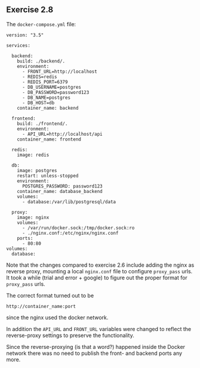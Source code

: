 ## Exercise 2.8


The ```docker-compose.yml``` file:

```
version: "3.5"

services:

  backend:
    build: ./backend/.
    environment:
      - FRONT_URL=http://localhost
      - REDIS=redis
      - REDIS_PORT=6379
      - DB_USERNAME=postgres
      - DB_PASSWORD=password123
      - DB_NAME=postgres
      - DB_HOST=db
    container_name: backend

  frontend:
    build: ./frontend/.
    environment:
      - API_URL=http://localhost/api
    container_name: frontend

  redis:
    image: redis

  db:
    image: postgres
    restart: unless-stopped
    environment:
      POSTGRES_PASSWORD: password123
    container_name: database_backend
    volumes:
      - database:/var/lib/postgresql/data

  proxy:
    image: nginx
    volumes:
      - /var/run/docker.sock:/tmp/docker.sock:ro
      - ./nginx.conf:/etc/nginx/nginx.conf
    ports:
      - 80:80
volumes:
  database:
```

Note that the changes compared to exercise 2.6 include adding the nginx as reverse proxy, mounting a local ```nginx.conf``` file
to configure ```proxy_pass``` urls. It took a while (trial and error + google) to figure out the proper format for ```proxy_pass``` urls.

The correct format turned out to be
```
http://container_name:port
```
since the nginx used the docker network.

In addition the ```API_URL``` and ```FRONT_URL``` variables were changed to reflect the reverse-proxy settings to preserve the
functionality.

Since the reverse-proxying (is that a word?) happened inside the Docker network there was no need to publish the front- and backend 
ports any more.
